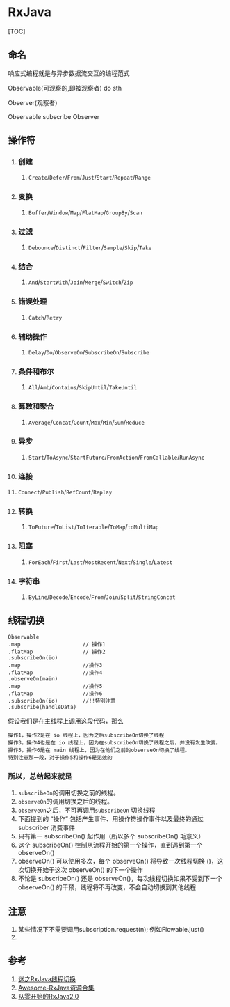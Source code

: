 # RxJava

[TOC]

## 命名

响应式编程就是与异步数据流交互的编程范式

Observable(可观察的,即被观察者) do sth

Observer(观察者)

Observable subscribe Observer

## 操作符

1. ### 创建

   1. `Create`/`Defer`/`From`/`Just`/`Start`/`Repeat`/`Range`

2. ### 变换

   1.  `Buffer`/`Window`/`Map`/`FlatMap`/`GroupBy`/`Scan`

3. ### 过滤

   1. `Debounce`/`Distinct`/`Filter`/`Sample`/`Skip`/`Take`

4. ### 结合

   1. `And`/`StartWith`/`Join`/`Merge`/`Switch`/`Zip`

5. ### 错误处理

   1. `Catch`/`Retry`

6. ### 辅助操作

   1. `Delay`/`Do`/`ObserveOn`/`SubscribeOn`/`Subscribe`

7. ### 条件和布尔

   1. `All`/`Amb`/`Contains`/`SkipUntil`/`TakeUntil`

8. ### 算数和聚合

   1. `Average`/`Concat`/`Count`/`Max`/`Min`/`Sum`/`Reduce`

9. ### 异步

   1. `Start`/`ToAsync`/`StartFuture`/`FromAction`/`FromCallable`/`RunAsync`

10. ### 连接

   1. `Connect`/`Publish`/`RefCount`/`Replay`

11. ### 转换

    1. `ToFuture`/`ToList`/`ToIterable`/`ToMap`/`toMultiMap`

12. ### 阻塞

    1. `ForEach`/`First`/`Last`/`MostRecent`/`Next`/`Single`/`Latest`

13. ### 字符串

    1. `ByLine`/`Decode`/`Encode`/`From`/`Join`/`Split`/`StringConcat`

## 线程切换

```
Observable
.map                    // 操作1
.flatMap                // 操作2
.subscribeOn(io)
.map                    //操作3
.flatMap                //操作4
.observeOn(main)
.map                    //操作5
.flatMap                //操作6
.subscribeOn(io)        //!!特别注意
.subscribe(handleData)
```

假设我们是在主线程上调用这段代码，那么

```
操作1，操作2是在 io 线程上，因为之后subscribeOn切换了线程
操作3，操作4也是在 io 线程上，因为在subscribeOn切换了线程之后，并没有发生改变。
操作5，操作6是在 main 线程上，因为在他们之前的observeOn切换了线程。
特别注意那一段，对于操作5和操作6是无效的
```

### 所以，总结起来就是

1. `subscribeOn`的调用切换之前的线程。
2. `observeOn`的调用切换之后的线程。
3. `observeOn`之后，不可再调用`subscribeOn` 切换线程
4. 下面提到的 “操作” 包括产生事件、用操作符操作事件以及最终的通过 subscriber 消费事件
5. 只有第一 subscribeOn() 起作用（所以多个 subscribeOn() 毛意义）
6. 这个 subscribeOn() 控制从流程开始的第一个操作，直到遇到第一个 observeOn()
7. observeOn() 可以使用多次，每个 observeOn() 将导致一次线程切换 ()，这次切换开始于这次 observeOn() 的下一个操作
8. 不论是 subscribeOn() 还是 observeOn()，每次线程切换如果不受到下一个 observeOn() 的干预，线程将不再改变，不会自动切换到其他线程

## 注意

1. 某些情况下不需要调用subscription.request(n); 例如Flowable.just()
2. ​

## 参考

1. [迷之RxJava线程切换](http://blog.csdn.net/jikeehuang/article/details/51454085)
2. [Awesome-RxJava资源合集](https://github.com/lzyzsd/Awesome-RxJava)
3. [从零开始的RxJava2.0](http://blog.csdn.net/qq_35064774/article/details/53057332)

